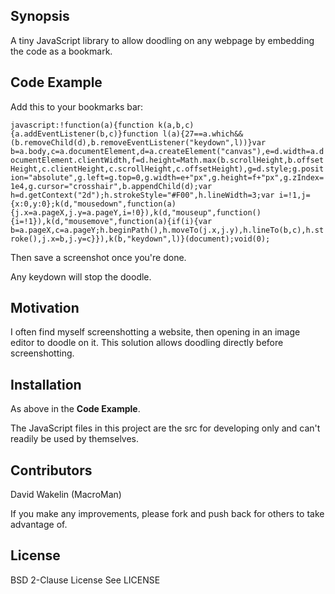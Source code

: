 ## Synopsis

A tiny JavaScript library to allow doodling on any webpage by embedding the code as a bookmark.

## Code Example

Add this to your bookmarks bar:

`javascript:!function(a){function k(a,b,c){a.addEventListener(b,c)}function l(a){27==a.which&&(b.removeChild(d),b.removeEventListener("keydown",l))}var b=a.body,c=a.documentElement,d=a.createElement("canvas"),e=d.width=a.documentElement.clientWidth,f=d.height=Math.max(b.scrollHeight,b.offsetHeight,c.clientHeight,c.scrollHeight,c.offsetHeight),g=d.style;g.position="absolute",g.left=g.top=0,g.width=e+"px",g.height=f+"px",g.zIndex=1e4,g.cursor="crosshair",b.appendChild(d);var h=d.getContext("2d");h.strokeStyle="#F00",h.lineWidth=3;var i=!1,j={x:0,y:0};k(d,"mousedown",function(a){j.x=a.pageX,j.y=a.pageY,i=!0}),k(d,"mouseup",function(){i=!1}),k(d,"mousemove",function(a){if(i){var b=a.pageX,c=a.pageY;h.beginPath(),h.moveTo(j.x,j.y),h.lineTo(b,c),h.stroke(),j.x=b,j.y=c}}),k(b,"keydown",l)}(document);void(0);`

Then save a screenshot once you're done.

Any keydown will stop the doodle.

## Motivation

I often find myself screenshotting a website, then opening in an image editor to doodle on it. This solution allows doodling directly before screenshotting.

## Installation

As above in the **Code Example**.

The JavaScript files in this project are the src for developing only and can't readily be used by themselves.

## Contributors

David Wakelin (MacroMan)

If you make any improvements, please fork and push back for others to take advantage of.

## License

BSD 2-Clause License
See LICENSE
